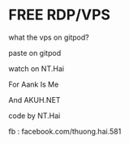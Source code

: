 # FREE RDP/VPS
what the vps on gitpod?






paste on gitpod






watch on NT.Hai






For Aank Is Me






And AKUH.NET






code by NT.Hai






fb : facebook.com/thuong.hai.581
